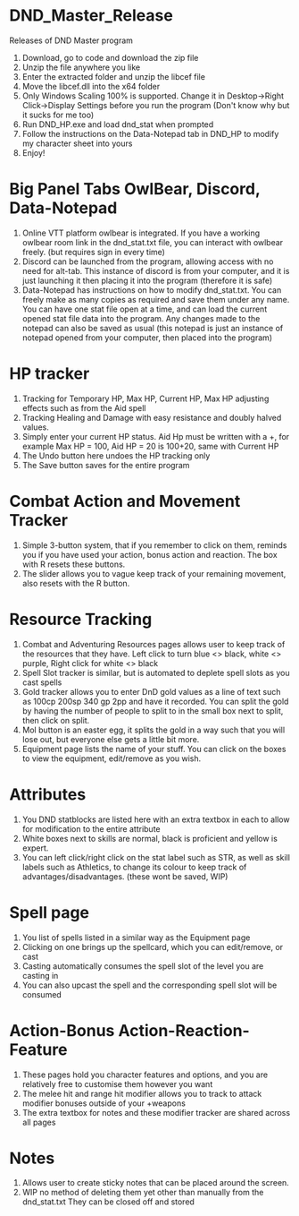 # DND_Master_Release
Releases of DND Master program

1. Download, go to code and download the zip file
2. Unzip the file anywhere you like
3. Enter the extracted folder and unzip the libcef file
4. Move the libcef.dll into the x64 folder
5. Only Windows Scaling 100% is supported. Change it in Desktop->Right Click->Display Settings before you run the program (Don't know why but it sucks for me too)
6. Run DND_HP.exe and load dnd_stat when prompted
7. Follow the instructions on the Data-Notepad tab in DND_HP to modify my character sheet into yours
8. Enjoy!

# Big Panel Tabs OwlBear, Discord, Data-Notepad
1. Online VTT platform owlbear is integrated. If you have a working owlbear room link in the dnd_stat.txt file, you can interact with owlbear freely. (but requires sign in every time)
2. Discord can be launched from the program, allowing access with no need for alt-tab. This instance of discord is from your computer, and it is just launching it then placing it into the program (therefore it is safe)
3. Data-Notepad has instructions on how to modify dnd_stat.txt. You can freely make as many copies as required and save them under any name. You can have one stat file open at a time, and can load the current opened stat file data into the program. Any changes made to the notepad can also be saved as usual (this notepad is just an instance of notepad opened from your computer, then placed into the program)

# HP tracker
1. Tracking for Temporary HP, Max HP, Current HP, Max HP adjusting effects such as from the Aid spell
2. Tracking Healing and Damage with easy resistance and doubly halved values.
3. Simply enter your current HP status. Aid Hp must be written with a +, for example Max HP = 100, Aid HP = 20 is 100+20, same with Current HP
4. The Undo button here undoes the HP tracking only
5. The Save button saves for the entire program

# Combat Action and Movement Tracker
1. Simple 3-button system, that if you remember to click on them, reminds you if you have used your action, bonus action and reaction. The box with R resets these buttons.
2. The slider allows you to vague keep track of your remaining movement, also resets with the R button.

# Resource Tracking
1. Combat and Adventuring Resources pages allows user to keep track of the resources that they have. Left click to turn blue <> black, white <> purple, Right click for white <> black
2. Spell Slot tracker is similar, but is automated to deplete spell slots as you cast spells
3. Gold tracker allows you to enter DnD gold values as a line of text such as 100cp 200sp 340 gp 2pp and have it recorded. You can split the gold by having the number of people to split to in the small box next to split, then click on split.
4. Mol button is an easter egg, it splits the gold in a way such that you will lose out, but everyone else gets a little bit more.
5. Equipment page lists the name of your stuff. You can click on the boxes to view the equipment, edit/remove as you wish.

# Attributes
1. You DND statblocks are listed here with an extra textbox in each to allow for modification to the entire attribute
2. White boxes next to skills are normal, black is proficient and yellow is expert.
3. You can left click/right click on the stat label such as STR, as well as skill labels such as Athletics, to change its colour to keep track of advantages/disadvantages. (these wont be saved, WIP)

# Spell page
1. You list of spells listed in a similar way as the Equipment page
2. Clicking on one brings up the spellcard, which you can edit/remove, or cast
3. Casting automatically consumes the spell slot of the level you are casting in
4. You can also upcast the spell and the corresponding spell slot will be consumed

# Action-Bonus Action-Reaction-Feature
1. These pages hold you character features and options, and you are relatively free to customise them however you want
2. The melee hit and range hit modifier allows you to track to attack modifier bonuses outside of your +weapons
3. The extra textbox for notes and these modifier tracker are shared across all pages

# Notes
1. Allows user to create sticky notes that can be placed around the screen.
2. WIP no method of deleting them yet other than manually from the dnd_stat.txt They can be closed off and stored
